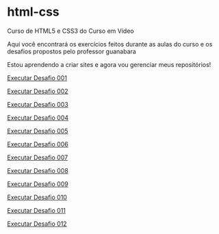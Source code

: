 # html-css
 Curso de HTML5 e CSS3 do Curso em Vídeo

Aqui você encontrará os exercícios feitos durante as aulas do curso e os desafios propostos pelo professor guanabara

Estou aprendendo a criar sites e agora vou gerenciar meus repositórios!


<a href="https://g4breela.github.io/html-css/Desafios/desafio01/index.html" target="_blank"> Executar Desafio 001 </a>

<a href="https://g4breela.github.io/html-css/Desafios/desafio02/index.html" target="_blank"> Executar Desafio 002 </a>

<a href="https://g4breela.github.io/html-css/Desafios/desafio02/index.html" target="_blank"> Executar Desafio 003 </a>

<a href="https://g4breela.github.io/html-css/Desafios/desafio02/index.html" target="_blank"> Executar Desafio 004 </a>

<a href="https://g4breela.github.io/html-css/Desafios/desafio02/index.html" target="_blank"> Executar Desafio 005 </a>

<a href="https://g4breela.github.io/html-css/Desafios/desafio02/index.html" target="_blank"> Executar Desafio 006 </a>

<a href="https://g4breela.github.io/html-css/Desafios/desafio02/index.html" target="_blank"> Executar Desafio 007 </a>

<a href="https://g4breela.github.io/html-css/Desafios/desafio02/index.html" target="_blank"> Executar Desafio 008 </a>

<a href="https://g4breela.github.io/html-css/Desafios/desafio02/index.html" target="_blank"> Executar Desafio 009 </a>

<a href="https://g4breela.github.io/html-css/Desafios/desafio02/index.html" target="_blank"> Executar Desafio 010 </a>

<a href="https://g4breela.github.io/html-css/Desafios/desafio02/index.html" target="_blank"> Executar Desafio 011 </a>

<a href="https://g4breela.github.io/html-css/Desafios/desafio02/index.html" target="_blank"> Executar Desafio 012 </a>

